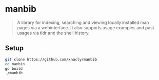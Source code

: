 # manbib

> A library for indexing, searching and viewing locally installed man pages via a webinterface. It also supports usage examples and past usages via tldr and the shell history.

## Setup

```bash
git clone https://github.com/xnacly/manbib
cd manbin
go build
./manbib
```
